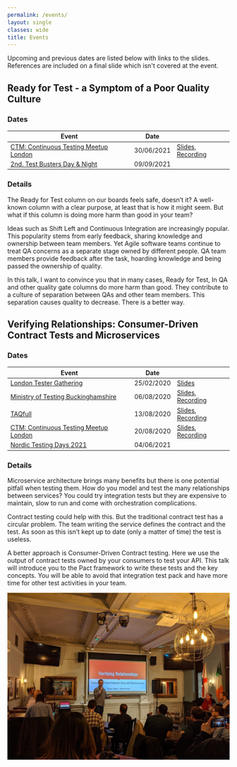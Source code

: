 ```yaml
---
permalink: /events/
layout: single
classes: wide
title: Events
---
```


Upcoming and previous dates are listed below with links to the slides. References are included on a final slide which isn't covered at the event.

## Ready for Test - a Symptom of a Poor Quality Culture

### Dates

| Event                                                             | Date       |                                                                       |
| ----------------------------------------------------------------- | ---------- |-----------------------------------------------------------------------|
| [CTM: Continuous Testing Meetup London](https://bit.ly/3kn0pO1)   | 30/06/2021 | [Slides](https://bit.ly/3B1wFMw), [Recording](https://bit.ly/3iyHInE) |
| [2nd. Test Busters Day & Night](https://bit.ly/3Bu7elU)           | 09/09/2021 |                                                                       |

### Details

The Ready for Test column on our boards feels safe, doesn’t it? A well-known column with a clear purpose, at least that is how it might seem. But what if this column is doing more harm than good in your team?

Ideas such as Shift Left and Continuous Integration are increasingly popular. This popularity stems from early feedback, sharing knowledge and ownership between team members. Yet Agile software teams continue to treat QA concerns as a separate stage owned by different people. QA team members provide feedback after the task, hoarding knowledge and being passed the ownership of quality.

In this talk, I want to convince you that in many cases, Ready for Test, In QA and other quality gate columns do more harm than good. They contribute to a culture of separation between QAs and other team members. This separation causes quality to decrease. There is a better way.

## Verifying Relationships: Consumer-Driven Contract Tests and Microservices

### Dates

| Event                                                             | Date       |                                                                       |
| ----------------------------------------------------------------- | ---------- |-----------------------------------------------------------------------|
| [London Tester Gathering](http://bit.ly/3955bXU)                  | 25/02/2020 | [Slides](http://bit.ly/2TmIgAq)                                       |
| [Ministry of Testing Buckinghamshire](https://bit.ly/32i7wht)     | 06/08/2020 | [Slides](https://bit.ly/31qeLC7), [Recording](https://bit.ly/3kzGZCZ) |
| [TAQfull](https://bit.ly/2B21CWA)                                 | 13/08/2020 | [Slides](https://bit.ly/31RB4Ay), [Recording](https://bit.ly/3hhOlZK) |
| [CTM: Continuous Testing Meetup London](https://bit.ly/3a16Oam)   | 20/08/2020 | [Slides](https://bit.ly/2QcXY08), [Recording](https://bit.ly/3aRttGz) |
| [Nordic Testing Days 2021](http://bit.ly/32wn3rY)                 | 04/06/2021 |                                                                       |

### Details

Microservice architecture brings many benefits but there is one potential pitfall when testing them.
How do you model and test the many relationships between services? You could try integration tests but they are expensive to maintain,
slow to run and come with orchestration complications.

Contract testing could help with this. But the traditional contract test has a circular problem.
The team writing the service defines the contract and the test.
As soon as this isn’t kept up to date (only a matter of time) the test is useless.

A better approach is Consumer-Driven Contract testing. Here we use the output of contract tests owned by your consumers to test your API.
This talk will introduce you to the Pact framework to write these tests and the key concepts.
You will be able to avoid that integration test pack and have more time for other test activities in your team.

![Speaking at London Tester Gathering](/assets/img/events/verify_relationships.jpg)
